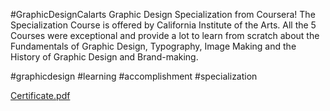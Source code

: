 #GraphicDesignCalarts
Graphic Design Specialization from Coursera!
The Specialization Course is offered by California Institute of the Arts. All the 5 Courses were exceptional and provide a lot to learn from scratch about the Fundamentals of Graphic Design, Typography, Image Making and the History of Graphic Design and Brand-making.

#graphicdesign #learning #accomplishment #specialization

[Certificate.pdf](https://github.com/radhikatandon02/Graphic-Design-Specialization-Calarts/files/10326876/Graphic.Design.Specialization.pdf)

